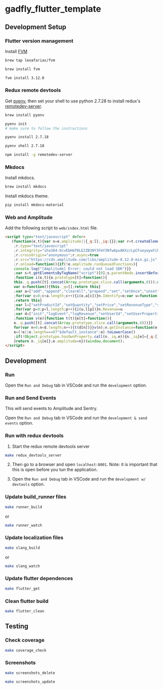 # gadfly_flutter_template

## Development Setup

### Flutter version management

Install [FVM](https://fvm.app/)

```sh
brew tap leoafarias/fvm

brew install fvm

fvm install 3.12.0
```

### Redux remote devtools

Get [pyenv](https://github.com/pyenv/pyenv), then set your shell to use python 2.7.28 to install redux's [remotedev-server](https://www.npmjs.com/package/remotedev-server).

```sh
brew install pyenv
```

```sh
pyenv init
# make sure to follow the instructions
```

```sh
pyenv install 2.7.18
```

```sh
pyenv shell 2.7.18

npm install -g remotedev-server
```

### Mkdocs

Install mkdocs.

```sh
brew install mkdocs
```

Install mkdocs theme.

```sh
pip install mkdocs-material
```

### Web and Amplitude

Add the following script to `web/index.html` file.

```html
<script type="text/javascript" defer>
   (function(e,t){var n=e.amplitude||{_q:[],_iq:{}};var r=t.createElement("script")
    ;r.type="text/javascript"
    ;r.integrity="sha384-UcvEbHmT0LE2ZB30Y3FmY3Nfw6puAKXz/LpCFuoywywYikMOr/519Uu1yNq2nL9w"
    ;r.crossOrigin="anonymous";r.async=true
    ;r.src="https://cdn.amplitude.com/libs/amplitude-8.12.0-min.gz.js"
    ;r.onload=function(){if(!e.amplitude.runQueuedFunctions){
    console.log("[Amplitude] Error: could not load SDK")}}
    ;var s=t.getElementsByTagName("script")[0];s.parentNode.insertBefore(r,s)
    ;function i(e,t){e.prototype[t]=function(){
    this._q.push([t].concat(Array.prototype.slice.call(arguments,0)));return this}}
    var o=function(){this._q=[];return this}
    ;var a=["add","append","clearAll","prepend","set","setOnce","unset","preInsert","postInsert","remove"]
    ;for(var c=0;c<a.length;c++){i(o,a[c])}n.Identify=o;var u=function(){this._q=[]
    ;return this}
    ;var l=["setProductId","setQuantity","setPrice","setRevenueType","setEventProperties"]
    ;for(var p=0;p<l.length;p++){i(u,l[p])}n.Revenue=u
    ;var d=["init","logEvent","logRevenue","setUserId","setUserProperties","setOptOut","setVersionName","setDomain","setDeviceId","enableTracking","setGlobalUserProperties","identify","clearUserProperties","setGroup","logRevenueV2","regenerateDeviceId","groupIdentify","onInit","logEventWithTimestamp","logEventWithGroups","setSessionId","resetSessionId","getDeviceId","getUserId","setMinTimeBetweenSessionsMillis","setEventUploadThreshold","setUseDynamicConfig","setServerZone","setServerUrl","sendEvents","setLibrary","setTransport"]
    ;function v(e){function t(t){e[t]=function(){
    e._q.push([t].concat(Array.prototype.slice.call(arguments,0)))}}
    for(var n=0;n<d.length;n++){t(d[n])}}v(n);n.getInstance=function(e){
    e=(!e||e.length===0?"$default_instance":e).toLowerCase()
    ;if(!Object.prototype.hasOwnProperty.call(n._iq,e)){n._iq[e]={_q:[]};v(n._iq[e])
    }return n._iq[e]};e.amplitude=n})(window,document);
</script>
```

## Development

### Run

Open the `Run and Debug` tab in VSCode and run the `development` option.

### Run and Send Events

This will send events to Amplitude and Sentry.

Open the `Run and Debug` tab in VSCode and run the `development & send events` option.

### Run with redux devtools

1. Start the redux remote devtools server

```sh
make redux_devtools_server
```

2. Then go to a browser and open `localhost:8001`. Note: it is important that this is open before you tun the application.

3. Open the `Run and Debug` tab in VSCode and run the `development w/ devtools` option.

### Update build_runner files

```sh
make runner_build
```

or

```sh
make runner_watch
```

### Update localization files

```sh
make slang_build
```

or

```sh
make slang_watch
```

### Update flutter dependences

```sh
make flutter_get
```

### Clean flutter build

```sh
make flutter_clean
```

## Testing

### Check coverage

```sh
make coverage_check
```

### Screenshots

```sh
make screenshots_delete
```

```sh
make screenshots_update
```
